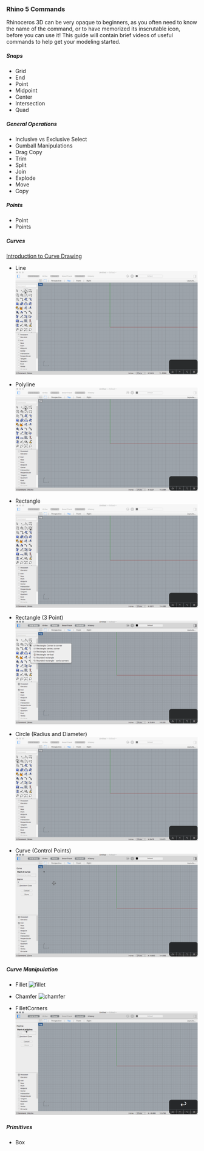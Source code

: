 ### Rhino 5 Commands
Rhinoceros 3D can be very opaque to beginners, as you often need to know the name of the command, or to have memorized its inscrutable icon, before you can use it! This guide will contain brief videos of useful commands to help get your modeling started.

##### Snaps
- Grid
- End
- Point
- Midpoint
- Center
- Intersection
- Quad

##### General Operations
- Inclusive vs Exclusive Select
- Gumball Manipulations
- Drag Copy
- Trim
- Split
- Join
- Explode
- Move
- Copy

##### Points
- Point
- Points

##### Curves
[Introduction to Curve Drawing](http://docs.mcneel.com/rhino/5/help/en-us/index.htm#seealso/sak_curve.htm)

- Line
![line](commands/line.gif)

- Polyline
![polyline](commands/polyline.gif)

- Rectangle
![rectangle](commands/rectangle.gif)

- Rectangle (3 Point)
![rectangle3pt](commands/rectangle3pt.gif)

- Circle (Radius and Diameter)
![circle](commands/circle.gif)

- Curve (Control Points)
![curve](commands/curve.gif)


##### Curve Manipulation
- Fillet
![fillet](commands/fillet.gif)

- Chamfer
![chamfer](commands/chamfer.gif)

- FilletCorners
![filletcorners](commands/filletcorners.gif)


##### Primitives
- Box

